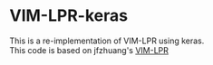# VIM-LPR-keras
This is a re-implementation of VIM-LPR using keras.
<br>
This code is based on jfzhuang's [VIM-LPR](https://github.com/jfzhuang/VIM-LPR)
